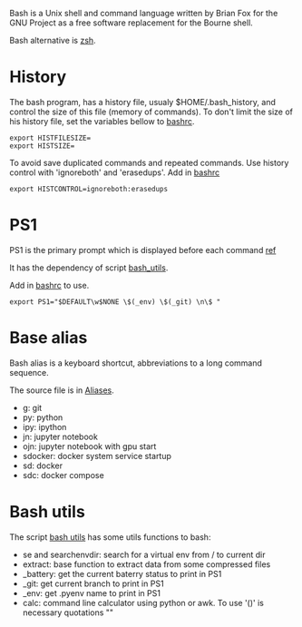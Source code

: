 Bash is a Unix shell and command language written by Brian Fox for the GNU Project as a free software replacement for the Bourne shell.

Bash alternative is [zsh](http://www.zsh.org/).

# History

The bash program, has a history file, usualy $HOME/.bash_history, and control the
size of this file (memory of commands). To don't limit the size of his history
file, set the variables bellow to [bashrc](.bashrc).

```
export HISTFILESIZE=
export HISTSIZE=
```

To avoid save duplicated commands and repeated commands. Use history control
with 'ignoreboth' and 'erasedups'. Add in [bashrc](.bashrc)

```
export HISTCONTROL=ignoreboth:erasedups
```

# PS1

PS1 is the primary prompt which is displayed before each command [ref](https://wiki.archlinux.org/index.php/Bash/Prompt_customization)

It has the dependency of script [bash_utils](.bash_utils).

Add in [bashrc](.bashrc) to use.

```
export PS1="$DEFAULT\w$NONE \$(_env) \$(_git) \n\$ "
```

# Base alias

Bash alias is a keyboard shortcut, abbreviations to a long command sequence.

The source file is in [Aliases](.bash_alias).

* g: git
* py: python
* ipy: ipython
* jn: jupyter notebook
* ojn: jupyter notebook with gpu start
* sdocker: docker system service startup
* sd: docker
* sdc: docker compose

# Bash utils

The script [bash utils](.bash_utils) has some utils functions to bash:

* se and searchenvdir: search for a virtual env from / to current dir
* extract: base function to extract data from some compressed files
* _battery: get the current baterry status to print in PS1
* _git: get current branch to print in PS1
* _env: get .pyenv name to print in PS1
* calc: command line calculator using python or awk. To use '()' is necessary quotations ""
